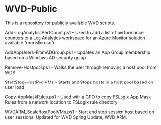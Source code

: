 # WVD-Public
This is a repository for publicly available WVD scripts.

Add-LogAnalyticsPerfCount.ps1 – Used to add a list of performance counters to a Log Analytics workspace for an Azure Monitor solution available from Microsoft. 

AddAppUsers-FromADGroup.ps1 - Updates an App Group membership based on a Windows AD security group

Remove-Hostpool.ps1 - Walks the user through removing a host pool from WDS

StartStop-HostPoolVMs - Starts and Stops hosts in a host pool based on user load

Copy-AppMaskRules.ps1 - Used with a GPO to copy FSLogix App Mask Rules from a network location to FSLogix rule directory

WVDARM_ScaleHostPoolVMs.ps1 - Start and stop session host based on user sessions.  Updated for WVD Spring Update, WVD ARM.

